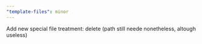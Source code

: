 ```yaml
---
"template-files": minor
---
```


Add new special file treatment: delete (path still neede nonetheless, altough useless)
